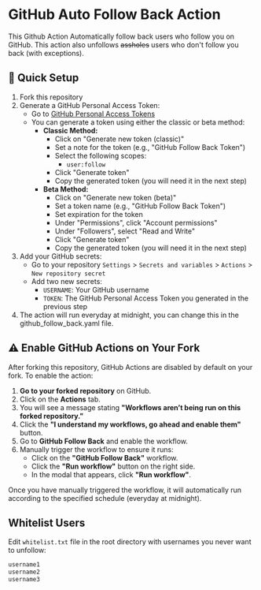 # GitHub Auto Follow Back Action

This Github Action Automatically follow back users who follow you on GitHub. This action also unfollows ~~assholes~~ users who don't follow you back (with exceptions).



## 🚀 Quick Setup
1. Fork this repository
2. Generate a GitHub Personal Access Token:
   - Go to [GitHub Personal Access Tokens](https://github.com/settings/tokens)
   - You can generate a token using either the classic or beta method:
     - **Classic Method:**
       - Click on "Generate new token (classic)"
       - Set a note for the token (e.g., "GitHub Follow Back Token")
       - Select the following scopes:
         - `user:follow`
       - Click "Generate token"
       - Copy the generated token (you will need it in the next step)
     - **Beta Method:**
       - Click on "Generate new token (beta)"
       - Set a token name (e.g., "GitHub Follow Back Token")
       - Set expiration for the token
       - Under "Permissions", click "Account permissions"
       - Under "Followers", select "Read and Write"
       - Click "Generate token"
       - Copy the generated token (you will need it in the next step)
3. Add your GitHub secrets:
   - Go to your repository `Settings` > `Secrets and variables` > `Actions` > `New repository secret`
   - Add two new secrets:
     - `USERNAME`: Your GitHub username
     - `TOKEN`: The GitHub Personal Access Token you generated in the previous step
4. The action will run everyday at midnight, you can change this in the github_follow_back.yaml file.

## ⚠️ Enable GitHub Actions on Your Fork

After forking this repository, GitHub Actions are disabled by default on your fork. To enable the action:

1. **Go to your forked repository** on GitHub.
2. Click on the **Actions** tab.
3. You will see a message stating **"Workflows aren’t being run on this forked repository."**
4. Click the **"I understand my workflows, go ahead and enable them"** button.
5. Go to **GitHub Follow Back** and enable the workflow.
6. Manually trigger the workflow to ensure it runs:
   - Click on the **"GitHub Follow Back"** workflow.
   - Click the **"Run workflow"** button on the right side.
   - In the modal that appears, click **"Run workflow"**.
   
Once you have manually triggered the workflow, it will automatically run according to the specified schedule (everyday at midnight).


## Whitelist Users
Edit `whitelist.txt` file in the root directory with usernames you never want to unfollow:
```txt
username1
username2
username3
